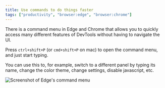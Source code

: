 ```yaml
---
title: Use commands to do things faster
tags: ["productivity", "browser:edge", "browser:chrome"]
---
```

There is a command menu in Edge and Chrome that allows you to quickly access many different features of DevTools without having to navigate the UI.

Press `ctrl+shift+P` (or `cmd+shift+P` on mac) to open the command menu, and just start typing.

You can use this to, for example, switch to a different panel by typing its name, change the color theme, change settings, disable javascript, etc.

![Screenshot of Edge's command menu](/assets/img/execute-commands.png)